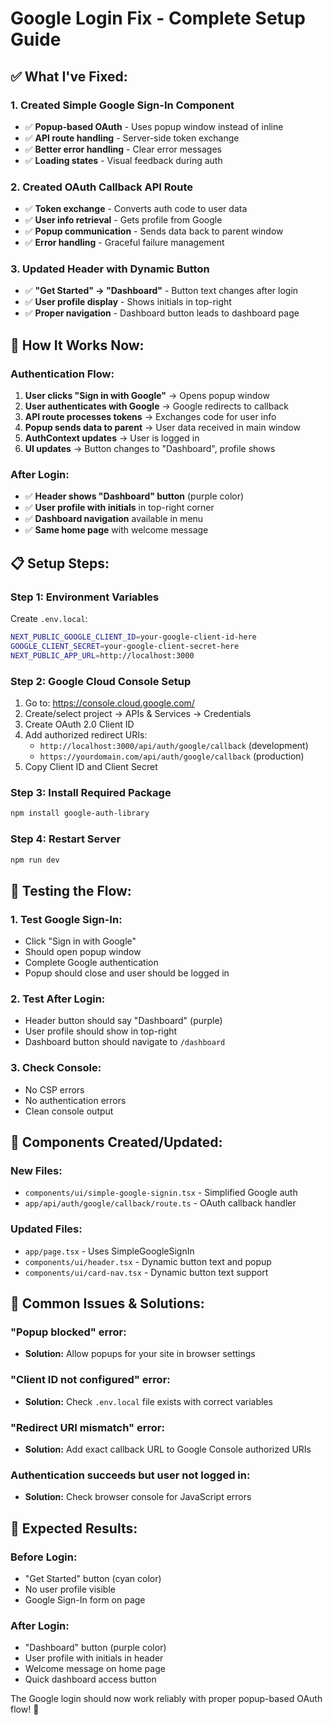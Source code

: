 # Google Login Fix - Complete Setup Guide

## ✅ **What I've Fixed:**

### **1. Created Simple Google Sign-In Component**
- ✅ **Popup-based OAuth** - Uses popup window instead of inline
- ✅ **API route handling** - Server-side token exchange
- ✅ **Better error handling** - Clear error messages
- ✅ **Loading states** - Visual feedback during auth

### **2. Created OAuth Callback API Route**
- ✅ **Token exchange** - Converts auth code to user data
- ✅ **User info retrieval** - Gets profile from Google
- ✅ **Popup communication** - Sends data back to parent window
- ✅ **Error handling** - Graceful failure management

### **3. Updated Header with Dynamic Button**
- ✅ **"Get Started" → "Dashboard"** - Button text changes after login
- ✅ **User profile display** - Shows initials in top-right
- ✅ **Proper navigation** - Dashboard button leads to dashboard page

## 🚀 **How It Works Now:**

### **Authentication Flow:**
1. **User clicks "Sign in with Google"** → Opens popup window
2. **User authenticates with Google** → Google redirects to callback
3. **API route processes tokens** → Exchanges code for user info
4. **Popup sends data to parent** → User data received in main window
5. **AuthContext updates** → User is logged in
6. **UI updates** → Button changes to "Dashboard", profile shows

### **After Login:**
- ✅ **Header shows "Dashboard" button** (purple color)
- ✅ **User profile with initials** in top-right corner
- ✅ **Dashboard navigation** available in menu
- ✅ **Same home page** with welcome message

## 📋 **Setup Steps:**

### **Step 1: Environment Variables**
Create `.env.local`:
```bash
NEXT_PUBLIC_GOOGLE_CLIENT_ID=your-google-client-id-here
GOOGLE_CLIENT_SECRET=your-google-client-secret-here
NEXT_PUBLIC_APP_URL=http://localhost:3000
```

### **Step 2: Google Cloud Console Setup**
1. Go to: https://console.cloud.google.com/
2. Create/select project → APIs & Services → Credentials
3. Create OAuth 2.0 Client ID
4. Add authorized redirect URIs:
   - `http://localhost:3000/api/auth/google/callback` (development)
   - `https://yourdomain.com/api/auth/google/callback` (production)
5. Copy Client ID and Client Secret

### **Step 3: Install Required Package**
```bash
npm install google-auth-library
```

### **Step 4: Restart Server**
```bash
npm run dev
```

## 🧪 **Testing the Flow:**

### **1. Test Google Sign-In:**
- Click "Sign in with Google"
- Should open popup window
- Complete Google authentication
- Popup should close and user should be logged in

### **2. Test After Login:**
- Header button should say "Dashboard" (purple)
- User profile should show in top-right
- Dashboard button should navigate to `/dashboard`

### **3. Check Console:**
- No CSP errors
- No authentication errors
- Clean console output

## 🔧 **Components Created/Updated:**

### **New Files:**
- `components/ui/simple-google-signin.tsx` - Simplified Google auth
- `app/api/auth/google/callback/route.ts` - OAuth callback handler

### **Updated Files:**
- `app/page.tsx` - Uses SimpleGoogleSignIn
- `components/ui/header.tsx` - Dynamic button text and popup
- `components/ui/card-nav.tsx` - Dynamic button text support

## 🚨 **Common Issues & Solutions:**

### **"Popup blocked" error:**
- **Solution:** Allow popups for your site in browser settings

### **"Client ID not configured" error:**
- **Solution:** Check `.env.local` file exists with correct variables

### **"Redirect URI mismatch" error:**
- **Solution:** Add exact callback URL to Google Console authorized URIs

### **Authentication succeeds but user not logged in:**
- **Solution:** Check browser console for JavaScript errors

## 🎯 **Expected Results:**

### **Before Login:**
- "Get Started" button (cyan color)
- No user profile visible
- Google Sign-In form on page

### **After Login:**
- "Dashboard" button (purple color)
- User profile with initials in header
- Welcome message on home page
- Quick dashboard access button

The Google login should now work reliably with proper popup-based OAuth flow! 🎉
